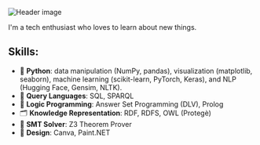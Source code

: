 ![Header image](https://github.com/AlessandroGhiotto/AlessandroGhiotto/blob/main/profile-banner.png)

I'm a tech enthusiast who loves to learn about new things.

## Skills:

- 🐍 **Python**: data manipulation (NumPy, pandas), visualization (matplotlib, seaborn), machine learning (scikit-learn, PyTorch, Keras), and NLP (Hugging Face, Gensim, NLTK).
- 🔎 **Query Languages**: SQL, SPARQL
- 🧠 **Logic Programming**: Answer Set Programming (DLV), Prolog
- 🗂️ **Knowledge Representation**: RDF, RDFS, OWL (Protegè)
- 🔧 **SMT Solver**: Z3 Theorem Prover
- 🎨 **Design**: Canva, Paint.NET

<!-- ## sium Interests: - 🐎 Horses, 🌿 Vegetable gardening -->

<!--
### Skills:

![Python](https://img.shields.io/badge/-Python-05122A?style=flat&logo=python)&nbsp;
![Answer Set Programming](https://img.shields.io/badge/-ASP-05122A?style=flat)&nbsp;
![Prolog](https://img.shields.io/badge/-Prolog-05122A?style=flat)&nbsp;
![RDF](https://img.shields.io/badge/-RDF-05122A?style=flat)&nbsp;
![OWL](https://img.shields.io/badge/-OWL-05122A?style=flat)&nbsp;
![SQL](https://img.shields.io/badge/-SQL-05122A?style=flat&logo=sql)&nbsp;
![SPARQL](https://img.shields.io/badge/-SPARQL-05122A?style=flat)&nbsp;
![Z3](https://img.shields.io/badge/-Z3-05122A?style=flat)&nbsp;
![Canva](https://img.shields.io/badge/-Canva-05122A?style=flat&logo=canva)&nbsp;
![Paint.NET](https://img.shields.io/badge/-Paint.NET-05122A?style=flat)

### Python Libraries:

![Numpy](https://img.shields.io/badge/-Numpy-05122A?style=flat&logo=numpy)&nbsp;
![Pandas](https://img.shields.io/badge/-Pandas-05122A?style=flat&logo=pandas)&nbsp;
![Matplotlib](https://img.shields.io/badge/-Matplotlib-05122A?style=flat)&nbsp;
![Seaborn](https://img.shields.io/badge/-Seaborn-05122A?style=flat)&nbsp;
![Scikit-learn](https://img.shields.io/badge/-Scikit--learn-05122A?style=flat)&nbsp;
![PyTorch](https://img.shields.io/badge/-PyTorch-05122A?style=flat&logo=pytorch)&nbsp;
![Keras](https://img.shields.io/badge/-Keras-05122A?style=flat&logo=keras)&nbsp;
![HuggingFace](https://img.shields.io/badge/-HuggingFace-05122A?style=flat)&nbsp;
![Gensim](https://img.shields.io/badge/-Gensim-05122A?style=flat)
-->
